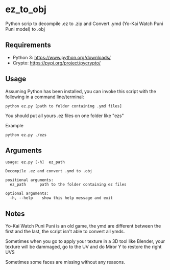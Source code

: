 # ez_to_obj
Python scrip to decompile .ez to .zip and Convert .ymd (Yo-Kai Watch Puni Puni model) to .obj

## Requirements
- Python 3: https://www.python.org/downloads/
- Crypto: https://pypi.org/project/pycrypto/

## Usage
Assuming Python has been installed, you can invoke this script with the following in a command line/terminal:

  `python ez.py [path to folder containing .ymd files]`

You should put all yours .ez files on one folder like "ezs"

Example

  `python ez.py ./ezs`

## Arguments
    usage: ez.py [-h]  ez_path

    Decompile .ez and convert .ymd to .obj

    positional arguments:
      ez_path      path to the folder containing ez files

    optional arguments:
      -h, --help    show this help message and exit

## Notes
Yo-Kai Watch Puni Puni is an old game, the ymd are different between the first and the last, the script isn't able to convert all ymds.  

Sometimes when you go to apply your texture in a 3D tool like Blender, your texture will be dammaged, go to the UV and do Miror Y to restore the right UVS    

Sometimes some faces are missing without any reasons.
